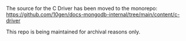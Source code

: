 The source for the C Driver has been moved to the monorepo:
https://github.com/10gen/docs-mongodb-internal/tree/main/content/c-driver

This repo is being maintained for archival reasons only.

